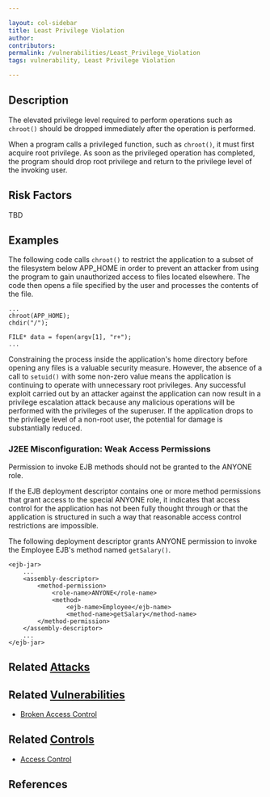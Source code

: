 ```yaml
---

layout: col-sidebar
title: Least Privilege Violation
author: 
contributors: 
permalink: /vulnerabilities/Least_Privilege_Violation
tags: vulnerability, Least Privilege Violation

---
```


## Description

The elevated privilege level required to perform operations such as `chroot()` should be dropped immediately after the operation is performed.

When a program calls a privileged function, such as `chroot()`, it must first acquire root privilege. As soon as the privileged operation has completed, the program should drop root privilege and return to the privilege level of the invoking user.

## Risk Factors

TBD

## Examples

The following code calls `chroot()` to restrict the application to a subset of the filesystem below APP_HOME in order to prevent an attacker from using the program to gain unauthorized access to files located elsewhere. The code then opens a file specified by the user and processes the contents of the file.

```
...
chroot(APP_HOME);
chdir("/");

FILE* data = fopen(argv[1], "r+");
...
```

Constraining the process inside the application's home directory before opening any files is a valuable security measure. However, the absence of a call to `setuid()` with some non-zero value means the application is continuing to operate with unnecessary root privileges. Any successful exploit carried out by an attacker against the application can now result in a privilege escalation attack because any malicious operations will be performed with the privileges of the superuser. If the application drops to the privilege level of a non-root user, the potential for damage is substantially reduced.

### J2EE Misconfiguration: Weak Access Permissions

Permission to invoke EJB methods should not be granted to the ANYONE role.

If the EJB deployment descriptor contains one or more method permissions that grant access to the special ANYONE role, it indicates that access control for the application has not been fully thought through or that the application is structured in such a way that reasonable access control restrictions are impossible.

The following deployment descriptor grants ANYONE permission to invoke the Employee EJB's method named `getSalary()`.

```
<ejb-jar>
    ...
    <assembly-descriptor>
        <method-permission>
            <role-name>ANYONE</role-name>
            <method>
                <ejb-name>Employee</ejb-name>
                <method-name>getSalary</method-name>
        </method-permission>
    </assembly-descriptor>
    ...
</ejb-jar>
```

## Related [Attacks](../attacks/)


## Related [Vulnerabilities](../vulnerabilities/)

- [Broken Access Control](../Broken_Access_Control)

## Related [Controls](https://owasp.org/www-community/controls/)

- [Access Control](../Access_Control)

## References
